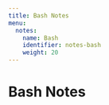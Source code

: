 ```yaml
---
title: Bash Notes
menu:
  notes:
    name: Bash
    identifier: notes-bash
    weight: 20
---
```

# Bash Notes